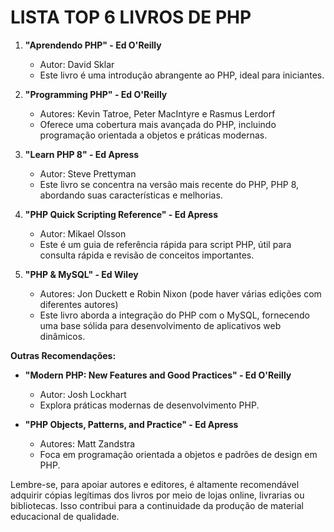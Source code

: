 # LISTA TOP 6 LIVROS DE PHP
1. **"Aprendendo PHP" - Ed O'Reilly**
   - Autor: David Sklar
   - Este livro é uma introdução abrangente ao PHP, ideal para iniciantes.

2. **"Programming PHP" - Ed O'Reilly**
   - Autores: Kevin Tatroe, Peter MacIntyre e Rasmus Lerdorf
   - Oferece uma cobertura mais avançada do PHP, incluindo programação orientada a objetos e práticas modernas.

3. **"Learn PHP 8" - Ed Apress**
   - Autor: Steve Prettyman
   - Este livro se concentra na versão mais recente do PHP, PHP 8, abordando suas características e melhorias.

4. **"PHP Quick Scripting Reference" - Ed Apress**
   - Autor: Mikael Olsson
   - Este é um guia de referência rápida para script PHP, útil para consulta rápida e revisão de conceitos importantes.

5. **"PHP & MySQL" - Ed Wiley**
   - Autores: Jon Duckett e Robin Nixon (pode haver várias edições com diferentes autores)
   - Este livro aborda a integração do PHP com o MySQL, fornecendo uma base sólida para desenvolvimento de aplicativos web dinâmicos.

**Outras Recomendações:**
- **"Modern PHP: New Features and Good Practices" - Ed O'Reilly**
  - Autor: Josh Lockhart
  - Explora práticas modernas de desenvolvimento PHP.

- **"PHP Objects, Patterns, and Practice" - Ed Apress**
  - Autores: Matt Zandstra
  - Foca em programação orientada a objetos e padrões de design em PHP.

Lembre-se, para apoiar autores e editores, é altamente recomendável adquirir cópias legítimas dos livros por meio de lojas online, livrarias ou bibliotecas. Isso contribui para a continuidade da produção de material educacional de qualidade.